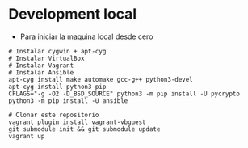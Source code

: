 # Development local

* Para iniciar la maquina local desde cero

```
# Instalar cygwin + apt-cyg
# Instalar VirtualBox
# Instalar Vagrant
# Instalar Ansible
apt-cyg install make automake gcc-g++ python3-devel
apt-cyg install python3-pip
CFLAGS="-g -O2 -D_BSD_SOURCE" python3 -m pip install -U pycrypto
python3 -m pip install -U ansible

# Clonar este repositorio
vagrant plugin install vagrant-vbguest
git submodule init && git submodule update
vagrant up
```
